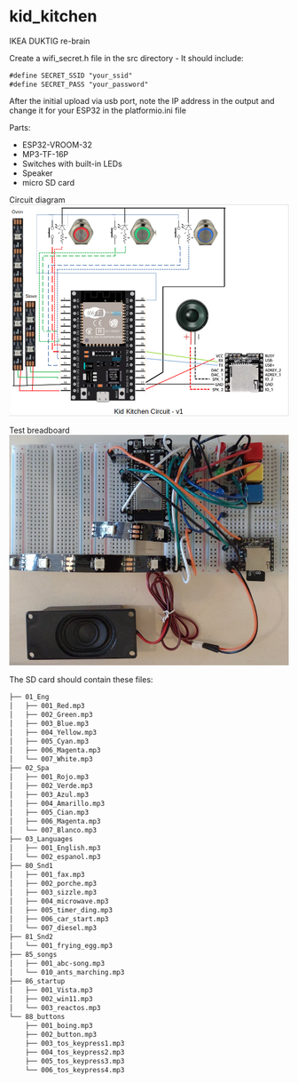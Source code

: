 # kid_kitchen
IKEA DUKTIG re-brain

Create a wifi_secret.h file in the src directory - It should include:
```
#define SECRET_SSID "your_ssid"
#define SECRET_PASS "your_password"
```

After the initial upload via usb port, note the IP address in the output and change it for your ESP32 in the platformio.ini file


Parts:
* ESP32-VROOM-32
* MP3-TF-16P
* Switches with built-in LEDs
* Speaker
* micro SD card

Circuit diagram
![Circuit diagram](docs/kid_kitchen_circuit-v1.png)

Test breadboard
![Test Breadboard](docs/kid-kitchen-test-board.png)

The SD card should contain these files:

```
├── 01_Eng
│   ├── 001_Red.mp3
│   ├── 002_Green.mp3
│   ├── 003_Blue.mp3
│   ├── 004_Yellow.mp3
│   ├── 005_Cyan.mp3
│   ├── 006_Magenta.mp3
│   └── 007_White.mp3
├── 02_Spa
│   ├── 001_Rojo.mp3
│   ├── 002_Verde.mp3
│   ├── 003_Azul.mp3
│   ├── 004_Amarillo.mp3
│   ├── 005_Cian.mp3
│   ├── 006_Magenta.mp3
│   └── 007_Blanco.mp3
├── 03_Languages
│   ├── 001_English.mp3
│   └── 002_espanol.mp3
├── 80_Snd1
│   ├── 001_fax.mp3
│   ├── 002_porche.mp3
│   ├── 003_sizzle.mp3
│   ├── 004_microwave.mp3
│   ├── 005_timer_ding.mp3
│   ├── 006_car_start.mp3
│   └── 007_diesel.mp3
├── 81_Snd2
│   └── 001_frying_egg.mp3
├── 85_songs
│   ├── 001_abc-song.mp3
│   └── 010_ants_marching.mp3
├── 86_startup
│   ├── 001_Vista.mp3
│   ├── 002_win11.mp3
│   └── 003_reactos.mp3
└── 88_buttons
    ├── 001_boing.mp3
    ├── 002_button.mp3
    ├── 003_tos_keypress1.mp3
    ├── 004_tos_keypress2.mp3
    ├── 005_tos_keypress3.mp3
    └── 006_tos_keypress4.mp3

```